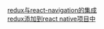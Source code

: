 [redux与react-navigation的集成](https://www.jianshu.com/p/8063ba79d08f)<br>
[redux添加到react native项目中](https://www.jianshu.com/p/ab7e56114a78)
